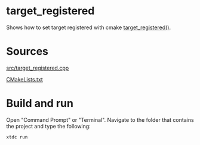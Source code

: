 # target_registered

Shows how to set target registered with cmake [target_registered()](https://gammasoft71.github.io/xtd/reference_guides/latest/_c_make_commands.html#TargetRegisteredSubSection).

# Sources

[src/target_registered.cpp](src/target_registered.cpp)

[CMakeLists.txt](CMakeLists.txt)

# Build and run

Open "Command Prompt" or "Terminal". Navigate to the folder that contains the project and type the following:

```shell
xtdc run
```
